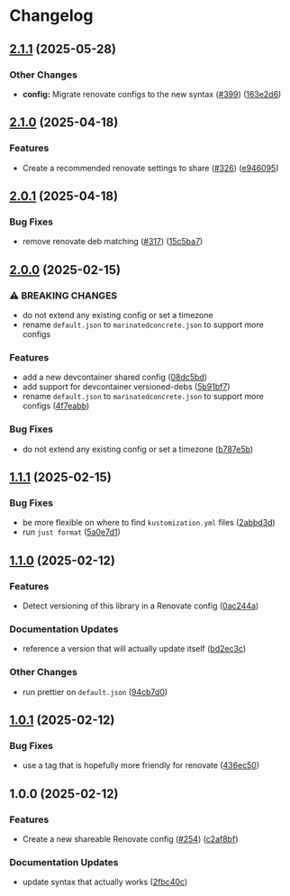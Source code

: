 # Changelog

## [2.1.1](https://github.com/marinatedconcrete/config/compare/renovate-config-2.1.0...renovate-config-2.1.1) (2025-05-28)


### Other Changes

* **config:** Migrate renovate configs to the new syntax ([#399](https://github.com/marinatedconcrete/config/issues/399)) ([163e2d6](https://github.com/marinatedconcrete/config/commit/163e2d68a1eeb1ac1b6f945ae373bf7cdfe4da80))

## [2.1.0](https://github.com/marinatedconcrete/config/compare/renovate-config-2.0.1...renovate-config-2.1.0) (2025-04-18)


### Features

* Create a recommended renovate settings to share ([#326](https://github.com/marinatedconcrete/config/issues/326)) ([e946095](https://github.com/marinatedconcrete/config/commit/e946095f53caab8fbb4c4148dfd35cc9d0fd809d))

## [2.0.1](https://github.com/marinatedconcrete/config/compare/renovate-config-2.0.0...renovate-config-2.0.1) (2025-04-18)


### Bug Fixes

* remove renovate deb matching ([#317](https://github.com/marinatedconcrete/config/issues/317)) ([15c5ba7](https://github.com/marinatedconcrete/config/commit/15c5ba76c34fd257d1f1ea404e0060bea3f43d6b))

## [2.0.0](https://github.com/marinatedconcrete/config/compare/renovate-config-1.1.1...renovate-config-2.0.0) (2025-02-15)


### ⚠ BREAKING CHANGES

* do not extend any existing config or set a timezone
* rename `default.json` to `marinatedconcrete.json` to support more configs

### Features

* add a new devcontainer shared config ([08dc5bd](https://github.com/marinatedconcrete/config/commit/08dc5bd3a13b11d1d3beda936df406e1b1fc0724))
* add support for devcontainer versioned-debs ([5b91bf7](https://github.com/marinatedconcrete/config/commit/5b91bf79a9b88c77127d685307a3b859e94f464d))
* rename `default.json` to `marinatedconcrete.json` to support more configs ([4f7eabb](https://github.com/marinatedconcrete/config/commit/4f7eabb0d1bcde2ac54c901809510c6d197c5cd7))


### Bug Fixes

* do not extend any existing config or set a timezone ([b787e5b](https://github.com/marinatedconcrete/config/commit/b787e5b3cee3c1f3d1f9f3c7e97acf24f3a5bade))

## [1.1.1](https://github.com/marinatedconcrete/config/compare/renovate-config-1.1.0...renovate-config-1.1.1) (2025-02-15)


### Bug Fixes

* be more flexible on where to find `kustomization.yml` files ([2abbd3d](https://github.com/marinatedconcrete/config/commit/2abbd3d744dd71e9de433c61b59a441813c834c4))
* run `just format` ([5a0e7d1](https://github.com/marinatedconcrete/config/commit/5a0e7d1372928716cb04c60bd4201122a7027ab0))

## [1.1.0](https://github.com/marinatedconcrete/config/compare/renovate-config-1.0.1...renovate-config-1.1.0) (2025-02-12)


### Features

* Detect versioning of this library in a Renovate config ([0ac244a](https://github.com/marinatedconcrete/config/commit/0ac244adb24d1cbde68f27fe9bea584f805c5ccc))


### Documentation Updates

* reference a version that will actually update itself ([bd2ec3c](https://github.com/marinatedconcrete/config/commit/bd2ec3cf206bdd438a6bbd0339f0811e3c2855f9))


### Other Changes

* run prettier on `default.json` ([94cb7d0](https://github.com/marinatedconcrete/config/commit/94cb7d0cc988322d036e38239c4c64ea8e75647d))

## [1.0.1](https://github.com/marinatedconcrete/config/compare/renovate-config@v1.0.0...renovate-config-1.0.1) (2025-02-12)


### Bug Fixes

* use a tag that is hopefully more friendly for renovate ([436ec50](https://github.com/marinatedconcrete/config/commit/436ec50e2170e995dd7a6a141780f5ff2706fa72))

## 1.0.0 (2025-02-12)


### Features

* Create a new shareable Renovate config ([#254](https://github.com/marinatedconcrete/config/issues/254)) ([c2af8bf](https://github.com/marinatedconcrete/config/commit/c2af8bf12f414ec008849126ac124fd15c657ebf))


### Documentation Updates

* update syntax that actually works ([2fbc40c](https://github.com/marinatedconcrete/config/commit/2fbc40c56e352559491129b9f1d2b4ef8d45c57e))
